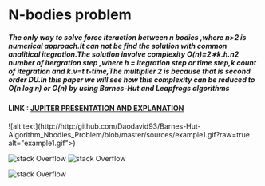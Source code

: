 # N-bodies problem




##### The only way to solve force iteraction between n bodies ,where n>2 is numerical approach.It can not be find the solution with common analitical itegration.The solution involve complexity O(n)=2∗k.h.n2 number of itergration step ,where h = itegration step or time step,k count of itegration and k.v=t t-time,The multiplier 2 is because that is second order DU.In this paper we will see how this complexity can be reduced to O(n log n) or O(n) by using Barnes-Hut and Leapfrogs algorithms
#### LINK :  <a color='blue' href="https://nbviewer.jupyter.org/github/Daodavid93/N_BODY_PROBLEM_Barnes-Hut-ALGORITAM/blob/master/n-bodies-project.ipynb">JUPITER PRESENTATION AND EXPLANATION</a>

[logo]: http://http:/github.com/Daodavid93/Barnes-Hut-Algorithm_Nbodies_Problem/blob/master/sources/example1.gif?raw=true "TREE"

![alt text](http://http:/github.com/Daodavid93/Barnes-Hut-Algorithm_Nbodies_Problem/blob/master/sources/example1.gif?raw=true alt="example1.gif">)

![stack Overflow](http://lmsotfy.com/so.png)
![stack Overflow](http://http:/github.com/Daodavid93/Barnes-Hut-Algorithm_Nbodies_Problem/blob/master/sources/example1.gif?raw=true)

![stack Overflow](/Daodavid93/Barnes-Hut-Algorithm_Nbodies_Problem/blob/master/sources/example1.gif?raw=true)





